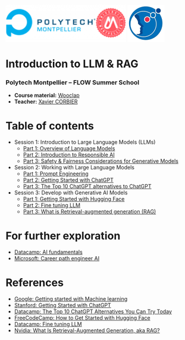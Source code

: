 <p align="left">
  <img src="ressources/polytech.png" alt="Polytech" style="height:100px;"/>
  <img src="ressources/erios.png" alt="ERIOS" style="height:100px;"/>
</p>

# Introduction to LLM & RAG
### Polytech Montpellier – FLOW Summer School

* **Course material:** [Wooclap](https://app.wooclap.com/YMSNKO) 
* **Teacher:** [Xavier CORBIER](https://xaviercorbier.fr/?lang=en)

# Table of contents
- Session 1: Introduction to Large Language Models (LLMs) 
  - [Part 1: Overview of Language Models ](./sessions/S1-P1.md)
  - [Part 2: Introduction to Responsible AI ](./sessions/S1-P2.md)
  - [Part 3: Safety & Fairness Considerations for Generative Models ](./sessions/S1-P3.md)
- Session 2: Working with Large Language Models 
  - [Part 1: Prompt Engineering](./sessions/S2-P1.md)
  - [Part 2: Getting Started with ChatGPT](./sessions/S2-P2.md)
  - [Part 3: The Top 10 ChatGPT alternatives to ChatGPT](./sessions/S2-P3.md)
- Session 3: Develop with Generative AI Models  
  - [Part 1: Getting Started with Hugging Face](./sessions/S3-P1.md)
  - [Part 2: Fine tuning LLM](./sessions/S3-P2.md)
  - [Part 3: What is Retrieval-augmented generation (RAG)](./sessions/S3-P3.md)

# For further exploration
- [Datacamp: AI fundamentals](https://app.datacamp.com/learn/skill-tracks/ai-fundamentals)
- [Microsoft: Career path engineer AI](https://learn.microsoft.com/fr-fr/training/career-paths/ai-engineer)

# References
- [Google: Getting started with Machine learning](https://developers.google.com/machine-learning/resources?hl=en)
- [Stanford: Getting Started with ChatGPT](https://uit.stanford.edu/service/techtraining/class/getting-started-chatgpt)
- [Datacamp: The Top 10 ChatGPT Alternatives You Can Try Today](https://www.datacamp.com/blog/10-chatgpt-alternatives)
- [FreeCodeCamp: How to Get Started with Hugging Face](https://www.freecodecamp.org/news/get-started-with-hugging-face/)
- [Datacamp: Fine tuning LLM](https://www.datacamp.com/tutorial/fine-tuning-large-language-models)
- [Nvidia: What Is Retrieval-Augmented Generation, aka RAG?](https://blogs.nvidia.com/blog/what-is-retrieval-augmented-generation/)